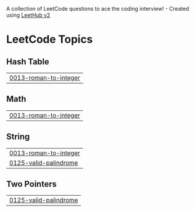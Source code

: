A collection of LeetCode questions to ace the coding interview! - Created using [LeetHub v2](https://github.com/arunbhardwaj/LeetHub-2.0)
<!---LeetCode Topics Start-->
# LeetCode Topics
## Hash Table
|  |
| ------- |
| [0013-roman-to-integer](https://github.com/Siyabojewar/DrGViswanathanChallengeTeachersDay/tree/master/0013-roman-to-integer) |
## Math
|  |
| ------- |
| [0013-roman-to-integer](https://github.com/Siyabojewar/DrGViswanathanChallengeTeachersDay/tree/master/0013-roman-to-integer) |
## String
|  |
| ------- |
| [0013-roman-to-integer](https://github.com/Siyabojewar/DrGViswanathanChallengeTeachersDay/tree/master/0013-roman-to-integer) |
| [0125-valid-palindrome](https://github.com/Siyabojewar/DrGViswanathanChallengeTeachersDay/tree/master/0125-valid-palindrome) |
## Two Pointers
|  |
| ------- |
| [0125-valid-palindrome](https://github.com/Siyabojewar/DrGViswanathanChallengeTeachersDay/tree/master/0125-valid-palindrome) |
<!---LeetCode Topics End-->